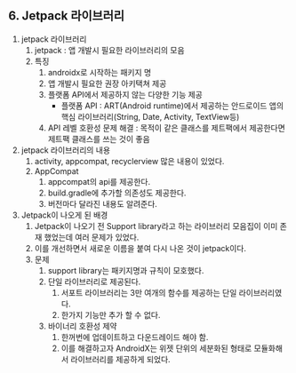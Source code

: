 ## 6. Jetpack 라이브러리
1. jetpack 라이브러리
    1. jetpack : 앱 개발시 필요한 라이브러리의 모음
    2. 특징 
        1. androidx로 시작하는 패키지 명
        2. 앱 개발시 필요한 권장 아키택쳐 제공
        3. 플랫폼 API에서 제공하지 않는 다양한 기능 제공
            - 플랫폼 API : ART(Android runtime)에서 제공하는 안드로이드 앱의 핵심 라이브러리(String, Date, Activity, TextView등)
        4. API 레벨 호환성 문제 해결 : 목적이 같은 클래스를 제트팩에서 제공한다면 제트팩 클래스를 쓰는 것이 좋음
2. jetpack 라이브러리의 내용
    1. activity, appcompat, recyclerview 많은 내용이 있었다.
    2. AppCompat
        1. appcompat의 api를 제공한다.
        2. build.gradle에 추가할 의존성도 제공한다.
        3. 버전마다 달라진 내용도 알려준다. 
3. Jetpack이 나오게 된 배경
    1. Jetpack이 나오기 전 Support library라고 하는 라이브러리 모음집이 이미 존재 했었는데 여러 문제가 있었다.
    2. 이를 개선하면서 새로운 이름을 붙여 다시 나온 것이 jetpack이다.
    3. 문제 
        1. support library는 패키지명과 규칙이 모호했다.
        2. 단일 라이브러리로 제공된다.
            1. 서포트 라이브러리는 3만 여개의 함수를 제공하는 단일 라이브러리였다.
            2. 한가지 기능만 추가 할 수 없다.
        3. 바이너리 호환성 제약
            1. 한꺼번에 업데이트하고 다운드레이드 해야 함.
            2. 이를 해결하고자 AndroidX는 위젯 단위의 세분화된 형태로 모듈화해서 라이브러리를 제공하게 되었다.